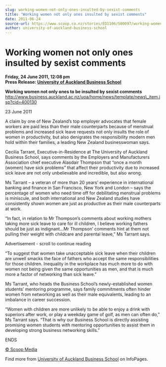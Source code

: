 ```yaml
---
slug: working-women-not-only-ones-insulted-by-sexist-comments
title: "Working women not only ones insulted by sexist comments"
date: 2011-06-24
source-url: https://www.scoop.co.nz/stories/ED1106/S00097/working-women-not-only-ones-insulted-by-sexist-comments.htm
author: university-of-auckland-business-school
---
```

Working women not only ones insulted by sexist comments
=======================================================

**Friday, 24 June 2011, 12:08 pm**  
**Press Release: [University of Auckland Business School](https://info.scoop.co.nz/University_of_Auckland_Business_School)**

**Working women not only ones to be insulted by sexist comments**  
http://www.business.auckland.ac.nz/uoa/home/news/template/news\_item.jsp?cid=400130

23 June 2011

  
A claim by one of New Zealand’s top employer advocates that female workers are paid less than their male counterparts because of menstrual problems and increased sick leave requests not only insults the role of women in productivity, but also denigrates the responsibility modern men hold within their families, a leading New Zealand businesswoman says.

Cecilia Tarrant, Executive-in-Residence at The University of Auckland Business School, says comments by the Employers and Manufacturers Association chief executive Alasdair Thompson that “once a month (women) have sick problems” that affect their productivity due to increased sick leave are not only unbelievable and incredible, but also wrong.

Ms Tarrant – a veteran of more than 20 years’ experience in international banking and finance in San Francisco, New York and London – says the percentage of women who need time off for debilitating menstrual problems is miniscule, and both international and New Zealand studies have consistently shown women are just as productive as their male counterparts at work.

“In fact, in relation to Mr Thompson’s comments about working mothers taking more sick leave to care for ill children, I believe working fathers should be just as indignant…Mr Thompson’ comments hint at them not pulling their weight with childcare and parental leave,” Ms Tarrant says.

Advertisement - scroll to continue reading





“To suggest that women take unacceptable sick leave when their children are unwell smacks the face of fathers who accept the same responsibilities for those children. Inequality in the workplace has much more to do with women not being given the same opportunities as men, and that is much more a factor of networking than sick leave.”

Ms Tarrant, who heads the Business School’s newly-established women students’ mentoring programme, says family commitments often hinder women from networking as well as their male equivalents, leading to an imbalance in career succession.

“Women with children are more unlikely to be able to enjoy a drink with superiors after work, or play a weekday game of golf, as men can often do,” Ms Tarrant says. “That is why our Business School is directly assisting promising women students with mentoring opportunities to assist them in developing strong business networking skills.”

  
ENDS  

[© Scoop Media](http://www.scoop.co.nz/about/terms.html)

Find more from [University of Auckland Business School](https://info.scoop.co.nz/University_of_Auckland_Business_School) on InfoPages.